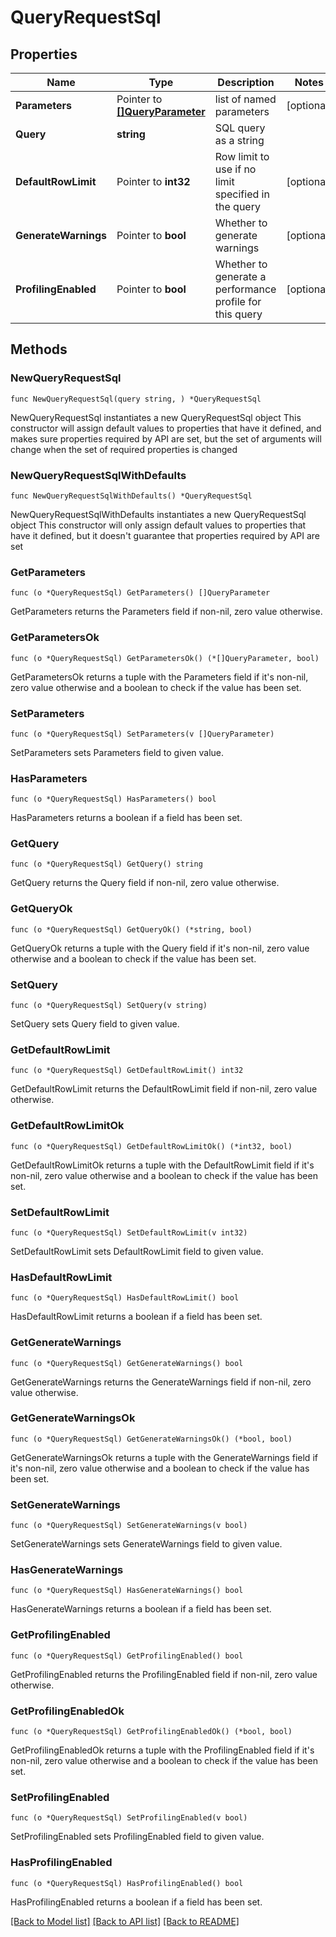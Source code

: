 # QueryRequestSql

## Properties

Name | Type | Description | Notes
------------ | ------------- | ------------- | -------------
**Parameters** | Pointer to [**[]QueryParameter**](QueryParameter.md) | list of named parameters | [optional] 
**Query** | **string** | SQL query as a string | 
**DefaultRowLimit** | Pointer to **int32** | Row limit to use if no limit specified in the query | [optional] 
**GenerateWarnings** | Pointer to **bool** | Whether to generate warnings | [optional] 
**ProfilingEnabled** | Pointer to **bool** | Whether to generate a performance profile for this query | [optional] 

## Methods

### NewQueryRequestSql

`func NewQueryRequestSql(query string, ) *QueryRequestSql`

NewQueryRequestSql instantiates a new QueryRequestSql object
This constructor will assign default values to properties that have it defined,
and makes sure properties required by API are set, but the set of arguments
will change when the set of required properties is changed

### NewQueryRequestSqlWithDefaults

`func NewQueryRequestSqlWithDefaults() *QueryRequestSql`

NewQueryRequestSqlWithDefaults instantiates a new QueryRequestSql object
This constructor will only assign default values to properties that have it defined,
but it doesn't guarantee that properties required by API are set

### GetParameters

`func (o *QueryRequestSql) GetParameters() []QueryParameter`

GetParameters returns the Parameters field if non-nil, zero value otherwise.

### GetParametersOk

`func (o *QueryRequestSql) GetParametersOk() (*[]QueryParameter, bool)`

GetParametersOk returns a tuple with the Parameters field if it's non-nil, zero value otherwise
and a boolean to check if the value has been set.

### SetParameters

`func (o *QueryRequestSql) SetParameters(v []QueryParameter)`

SetParameters sets Parameters field to given value.

### HasParameters

`func (o *QueryRequestSql) HasParameters() bool`

HasParameters returns a boolean if a field has been set.

### GetQuery

`func (o *QueryRequestSql) GetQuery() string`

GetQuery returns the Query field if non-nil, zero value otherwise.

### GetQueryOk

`func (o *QueryRequestSql) GetQueryOk() (*string, bool)`

GetQueryOk returns a tuple with the Query field if it's non-nil, zero value otherwise
and a boolean to check if the value has been set.

### SetQuery

`func (o *QueryRequestSql) SetQuery(v string)`

SetQuery sets Query field to given value.


### GetDefaultRowLimit

`func (o *QueryRequestSql) GetDefaultRowLimit() int32`

GetDefaultRowLimit returns the DefaultRowLimit field if non-nil, zero value otherwise.

### GetDefaultRowLimitOk

`func (o *QueryRequestSql) GetDefaultRowLimitOk() (*int32, bool)`

GetDefaultRowLimitOk returns a tuple with the DefaultRowLimit field if it's non-nil, zero value otherwise
and a boolean to check if the value has been set.

### SetDefaultRowLimit

`func (o *QueryRequestSql) SetDefaultRowLimit(v int32)`

SetDefaultRowLimit sets DefaultRowLimit field to given value.

### HasDefaultRowLimit

`func (o *QueryRequestSql) HasDefaultRowLimit() bool`

HasDefaultRowLimit returns a boolean if a field has been set.

### GetGenerateWarnings

`func (o *QueryRequestSql) GetGenerateWarnings() bool`

GetGenerateWarnings returns the GenerateWarnings field if non-nil, zero value otherwise.

### GetGenerateWarningsOk

`func (o *QueryRequestSql) GetGenerateWarningsOk() (*bool, bool)`

GetGenerateWarningsOk returns a tuple with the GenerateWarnings field if it's non-nil, zero value otherwise
and a boolean to check if the value has been set.

### SetGenerateWarnings

`func (o *QueryRequestSql) SetGenerateWarnings(v bool)`

SetGenerateWarnings sets GenerateWarnings field to given value.

### HasGenerateWarnings

`func (o *QueryRequestSql) HasGenerateWarnings() bool`

HasGenerateWarnings returns a boolean if a field has been set.

### GetProfilingEnabled

`func (o *QueryRequestSql) GetProfilingEnabled() bool`

GetProfilingEnabled returns the ProfilingEnabled field if non-nil, zero value otherwise.

### GetProfilingEnabledOk

`func (o *QueryRequestSql) GetProfilingEnabledOk() (*bool, bool)`

GetProfilingEnabledOk returns a tuple with the ProfilingEnabled field if it's non-nil, zero value otherwise
and a boolean to check if the value has been set.

### SetProfilingEnabled

`func (o *QueryRequestSql) SetProfilingEnabled(v bool)`

SetProfilingEnabled sets ProfilingEnabled field to given value.

### HasProfilingEnabled

`func (o *QueryRequestSql) HasProfilingEnabled() bool`

HasProfilingEnabled returns a boolean if a field has been set.


[[Back to Model list]](../README.md#documentation-for-models) [[Back to API list]](../README.md#documentation-for-api-endpoints) [[Back to README]](../README.md)


